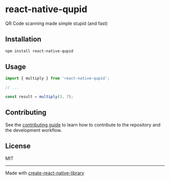 # react-native-qupid

QR Code scanning made simple stupid (and fast)

## Installation

```sh
npm install react-native-qupid
```

## Usage


```js
import { multiply } from 'react-native-qupid';

// ...

const result = multiply(3, 7);
```

## Contributing

See the [contributing guide](CONTRIBUTING.md) to learn how to contribute to the repository and the development workflow.

## License

MIT

---

Made with [create-react-native-library](https://github.com/callstack/react-native-builder-bob)
